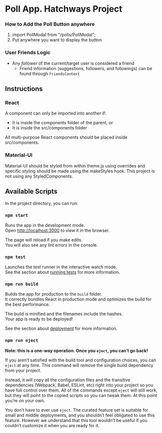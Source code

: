 # Poll App. Hatchways Project

### How to Add the Poll Button anywhere

1. import PollModal from "<components>/polls/PollModal";
2. Put <PollModal view="edit or add"> anywhere you want to display the button

### User Friends Logic

- Any _follower_ of the current/target user is considered a friend
  - Friend information (suggestions, followers, and followings) can be found through `FriendsContext`

## Instructions

### React

A component can only be imported into another if:

- It is inside the components folder of the parent, or
- It is inside the src/components folder

All multi-purpose React components should be placed inside src/components.

### Material-UI

Material-UI should be styled from within theme.js using overrides and specific styling should be made using the makeStyles hook. This project is not using any StyledComponents.

## Available Scripts

In the project directory, you can run:

### `npm start`

Runs the app in the development mode.<br>
Open [http://localhost:3000](http://localhost:3000) to view it in the browser.

The page will reload if you make edits.<br>
You will also see any lint errors in the console.

### `npm test`

Launches the test runner in the interactive watch mode.<br>
See the section about [running tests](https://facebook.github.io/create-react-app/docs/running-tests) for more information.

### `npm run build`

Builds the app for production to the `build` folder.<br>
It correctly bundles React in production mode and optimizes the build for the best performance.

The build is minified and the filenames include the hashes.<br>
Your app is ready to be deployed!

See the section about [deployment](https://facebook.github.io/create-react-app/docs/deployment) for more information.

### `npm run eject`

**Note: this is a one-way operation. Once you `eject`, you can’t go back!**

If you aren’t satisfied with the build tool and configuration choices, you can `eject` at any time. This command will remove the single build dependency from your project.

Instead, it will copy all the configuration files and the transitive dependencies (Webpack, Babel, ESLint, etc) right into your project so you have full control over them. All of the commands except `eject` will still work, but they will point to the copied scripts so you can tweak them. At this point you’re on your own.

You don’t have to ever use `eject`. The curated feature set is suitable for small and middle deployments, and you shouldn’t feel obligated to use this feature. However we understand that this tool wouldn’t be useful if you couldn’t customize it when you are ready for it.

